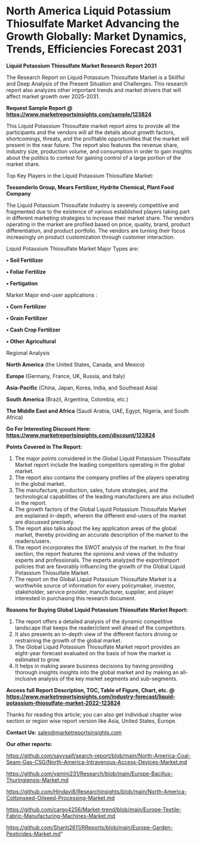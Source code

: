 # North America Liquid Potassium Thiosulfate Market Advancing the Growth Globally: Market Dynamics, Trends, Efficiencies Forecast 2031

<strong>Liquid Potassium Thiosulfate Market Research Report 2031</strong>

The Research Report on Liquid Potassium Thiosulfate Market is a Skillful and Deep Analysis of the Present Situation and Challenges. This research report also analyzes other important trends and market drivers that will affect market growth over 2025-2031.

<strong>Request Sample Report @ <a href=https://www.marketreportsinsights.com/sample/123824>https://www.marketreportsinsights.com/sample/123824</a></strong>

This Liquid Potassium Thiosulfate market report aims to provide all the participants and the vendors will all the details about growth factors, shortcomings, threats, and the profitable opportunities that the market will present in the near future. The report also features the revenue share, industry size, production volume, and consumption in order to gain insights about the politics to contest for gaining control of a large portion of the market share.

Top Key Players in the Liquid Potassium Thiosulfate Market:

<strong>Tessenderlo Group, Mears Fertilizer, Hydrite Chemical, Plant Food Company</strong>

The Liquid Potassium Thiosulfate Industry is severely competitive and fragmented due to the existence of various established players taking part in different marketing strategies to increase their market share. The vendors operating in the market are profiled based on price, quality, brand, product differentiation, and product portfolio. The vendors are turning their focus increasingly on product customization through customer interaction.

Liquid Potassium Thiosulfate Market Major Types are:

<strong>• Soil Fertilizer

• Foliar Fertilize

• Fertigation</strong>

Market Major end-user applications :

<strong>• Corn Fertilizer

• Grain Fertilizer

• Cash Crop Fertilizer

• Other Agricultural</strong>

Regional Analysis

</u><strong><b>North America</b></strong> (the United States, Canada, and Mexico)

<strong><b>Europe </b></strong>(Germany, France, UK, Russia, and Italy)

<strong><b>Asia-Pacific</b></strong> (China, Japan, Korea, India, and Southeast Asia)

<strong><b>South America</b></strong> (Brazil, Argentina, Colombia, etc.)

<strong><b>The Middle East and Africa</b></strong> (Saudi Arabia, UAE, Egypt, Nigeria, and South Africa)

<strong>Go For Interesting Discount Here: <a href=https://www.marketreportsinsights.com/discount/123824>https://www.marketreportsinsights.com/discount/123824</a></strong>

<strong>Points Covered in The Report:</strong>
<ol>
  <li>The major points considered in the Global Liquid Potassium Thiosulfate Market report include the leading competitors operating in the global market.</li>
  <li>The report also contains the company profiles of the players operating in the global market.</li>
  <li>The manufacture, production, sales, future strategies, and the technological capabilities of the leading manufacturers are also included in the report.</li>
  <li>The growth factors of the Global Liquid Potassium Thiosulfate Market are explained in-depth, wherein the different end-users of the market are discussed precisely.</li>
  <li>The report also talks about the key application areas of the global market, thereby providing an accurate description of the market to the readers/users.</li>
  <li>The report incorporates the SWOT analysis of the market. In the final section, the report features the opinions and views of the industry experts and professionals. The experts analyzed the export/import policies that are favorably influencing the growth of the Global Liquid Potassium Thiosulfate Market.</li>
  <li>The report on the Global Liquid Potassium Thiosulfate Market is a worthwhile source of information for every policymaker, investor, stakeholder, service provider, manufacturer, supplier, and player interested in purchasing this research document.</li>
</ol>
<strong>Reasons for Buying Global Liquid Potassium Thiosulfate Market Report:</strong>

<ol>
  <li>The report offers a detailed analysis of the dynamic competitive landscape that keeps the reader/client well ahead of the competitors.</li>
  <li>It also presents an in-depth view of the different factors driving or restraining the growth of the global market.</li>
  <li>The Global Liquid Potassium Thiosulfate Market report provides an eight-year forecast evaluated on the basis of how the market is estimated to grow.</li>
  <li>It helps in making aware business decisions by having providing thorough insights insights into the global market and by making an all-inclusive analysis of the key market segments and sub-segments.</li>
</ol>
<strong>Access full Report Description, TOC, Table of Figure, Chart, etc. @ <a href=https://www.marketreportsinsights.com/industry-forecast/liquid-potassium-thiosulfate-market-2022-123824>https://www.marketreportsinsights.com/industry-forecast/liquid-potassium-thiosulfate-market-2022-123824</a></strong>


Thanks for reading this article; you can also get individual chapter wise section or region wise report version like Asia, United States, Europe.

<strong>Contact Us:</strong>
sales@marketreportsinsights.com

<strong>Our other reports:</strong>

<a href=https://github.com/sayysaif/search-report/blob/main/North-America-Coal-Seam-Gas-CSG/North-America-Intravenous-Access-Devices-Market.md>https://github.com/sayysaif/search-report/blob/main/North-America-Coal-Seam-Gas-CSG/North-America-Intravenous-Access-Devices-Market.md</a>

<a href=https://github.com/yamini231/Research/blob/main/Europe-Bacillus-Thuringiensis-Market.md>https://github.com/yamini231/Research/blob/main/Europe-Bacillus-Thuringiensis-Market.md</a>

<a href=https://github.com/Hindavi8/Researchinsights/blob/main/North-America-Cottonseed-Oilseed-Processing-Market.md>https://github.com/Hindavi8/Researchinsights/blob/main/North-America-Cottonseed-Oilseed-Processing-Market.md</a>

<a href=https://github.com/cargo4256/Market-trend/blob/main/Europe-Textile-Fabric-Manufacturing-Machines-Market.md>https://github.com/cargo4256/Market-trend/blob/main/Europe-Textile-Fabric-Manufacturing-Machines-Market.md</a>

<a href=https://github.com/Shanti2611/RReports/blob/main/Europe-Garden-Pesticides-Market.md>https://github.com/Shanti2611/RReports/blob/main/Europe-Garden-Pesticides-Market.md</a>"
